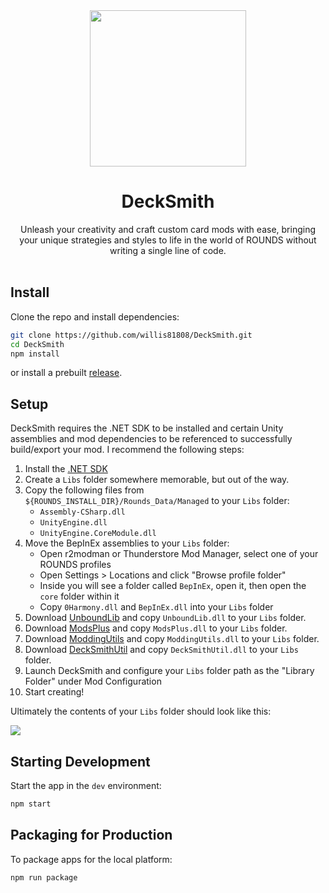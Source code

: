 <div align="center">
  <img src="https://raw.githubusercontent.com/willis81808/DeckSmith/main/assets/icon.png" width="250px" style="user-select: none;" />
  <h1>DeckSmith</h1>
  Unleash your creativity and craft custom card mods with ease, bringing your unique strategies and styles to life in the world of ROUNDS without writing a single line of code.
</div>

<br>

## Install

Clone the repo and install dependencies:

```bash
git clone https://github.com/willis81808/DeckSmith.git
cd DeckSmith
npm install
```

or install a prebuilt [release](https://github.com/willis81808/DeckSmith/releases).

## Setup

DeckSmith requires the .NET SDK to be installed and certain Unity assemblies and mod dependencies to be referenced to successfully build/export your mod. I recommend the following steps:

1. Install the [.NET SDK](https://dotnet.microsoft.com/en-us/download)
1. Create a `Libs` folder somewhere memorable, but out of the way.
1. Copy the following files from `${ROUNDS_INSTALL_DIR}/Rounds_Data/Managed` to your `Libs` folder:
    - `Assembly-CSharp.dll`
    - `UnityEngine.dll`
    - `UnityEngine.CoreModule.dll`
1. Move the BepInEx assemblies to your `Libs` folder:
    - Open r2modman or Thunderstore Mod Manager, select one of your ROUNDS profiles
    - Open Settings > Locations and click "Browse profile folder"
    - Inside you will see a folder called `BepInEx`, open it, then open the `core` folder within it
    - Copy `0Harmony.dll` and `BepInEx.dll` into your `Libs` folder
1. Download [UnboundLib](https://rounds.thunderstore.io/package/willis81808/UnboundLib/) and copy `UnboundLib.dll` to your `Libs` folder.
1. Download [ModsPlus](https://rounds.thunderstore.io/package/willis81808/ModsPlus/) and copy `ModsPlus.dll` to your `Libs` folder.
1. Download [ModdingUtils](https://rounds.thunderstore.io/package/Pykess/ModdingUtils/) and copy `ModdingUtils.dll` to your `Libs` folder.
1. Download [DeckSmithUtil](https://rounds.thunderstore.io/package/willis81808/DeckSmithUtil/) and copy `DeckSmithUtil.dll` to your `Libs` folder.
1. Launch DeckSmith and configure your `Libs` folder path as the "Library Folder" under Mod Configuration
1. Start creating!

Ultimately the contents of your `Libs` folder should look like this:

<img src="https://raw.githubusercontent.com/willis81808/DeckSmith/main/assets/images/example-library-folder.png" />

## Starting Development

Start the app in the `dev` environment:

```bash
npm start
```

## Packaging for Production

To package apps for the local platform:

```bash
npm run package
```
